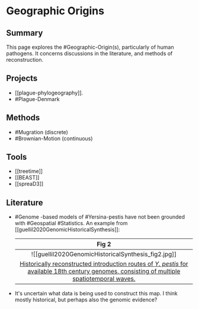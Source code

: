 # Geographic Origins

## Summary

This page explores the #Geographic-Origin(s), particularly of human pathogens. It concerns discussions in the literature, and methods of reconstruction.

## Projects

- [[plague-phylogeography]].
- #Plague-Denmark 

## Methods

- #Mugration (discrete)
- #Brownian-Motion (continuous)

## Tools

- [[treetime]]
- [[BEAST]]
- [[spreaD3]]

## Literature

- #Genome -based models of #Yersina-pestis have not been grounded with #Geospatial #Statistics. An example from [[guellil2020GenomicHistoricalSynthesis]]:

	|                    Fig 2                     |
	|:--------------------------------------------:|
	| ![[guellil2020GenomicHistoricalSynthesis_fig2.jpg]] |
	| [Historically reconstructed introduction routes of _Y. pestis_ for available 18th century genomes, consisting of multiple spatiotemporal waves.](guellil2020GenomicHistoricalSynthesis) |
- It's uncertain what data is being used to construct this map. I think mostly historical, but perhaps also the genomic evidence?

